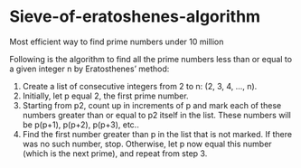 # Sieve-of-eratoshenes-algorithm
Most efficient way to find prime numbers under 10 million

Following is the algorithm to find all the prime numbers less than or equal to a given integer n by Eratosthenes’ method:

   1. Create a list of consecutive integers from 2 to n: (2, 3, 4, …, n).
   2. Initially, let p equal 2, the first prime number.
   3. Starting from p2, count up in increments of p and mark each of these numbers greater than or equal to p2 itself in the list.           These numbers will be p(p+1), p(p+2), p(p+3), etc..
   4. Find the first number greater than p in the list that is not marked. If there was no such number, stop. Otherwise, let p now equal this number (which is the next prime), and repeat from step 3.
